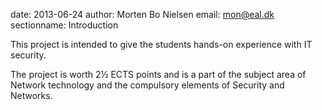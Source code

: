 date: 2013-06-24
author: Morten Bo Nielsen
email: mon@eal.dk
sectionname: Introduction

This project is intended to give the students hands-on experience with IT security. 

The project is worth 2½ ECTS points and is a part of the subject area of Network technology and the compulsory elements of Security and Networks.
